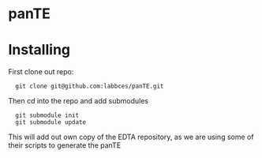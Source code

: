 # panTE

# Installing

First clone out repo:

```
  git clone git@github.com:labbces/panTE.git
```

Then cd into the repo and add submodules

```
  git submodule init
  git submodule update
```

This will add out own copy of the EDTA repository, as we are using some of their scripts to generate the panTE
